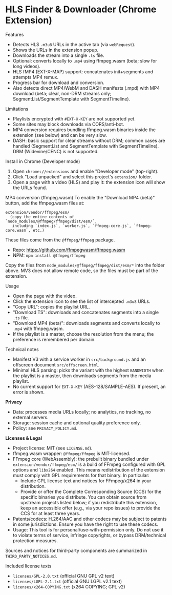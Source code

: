 HLS Finder & Downloader (Chrome Extension)
=========================================

Features
- Detects HLS `.m3u8` URLs in the active tab (via `webRequest`).
- Shows the URLs in the extension popup.
- Downloads the stream into a single `.ts` file.
- Optional: converts locally to `.mp4` using ffmpeg.wasm (beta; slow for long videos).
- HLS fMP4 (EXT-X-MAP) support: concatenates init+segments and attempts MP4 remux.
- Progress bar for download and conversion.
- Also detects direct MP4/WebM and DASH manifests (.mpd) with MP4 download (beta; clear, non-DRM streams only; SegmentList/SegmentTemplate with SegmentTimeline).

Limitations
- Playlists encrypted with `#EXT-X-KEY` are not supported yet.
- Some sites may block downloads via CORS/anti-bot.
- MP4 conversion requires bundling ffmpeg.wasm binaries inside the extension (see below) and can be very slow.
- DASH: basic support for clear streams without DRM; common cases are handled (SegmentList and SegmentTemplate with SegmentTimeline). DRM (Widevine/CENC) is not supported.

Install in Chrome (Developer mode)
1. Open `chrome://extensions` and enable "Developer mode" (top-right).
2. Click "Load unpacked" and select this project's `extension/` folder.
3. Open a page with a video (HLS) and play it: the extension icon will show the URLs found.

MP4 conversion (ffmpeg.wasm)
To enable the "Download MP4 (beta)" button, add the ffmpeg.wasm files at:

```
extension/vendor/ffmpeg/esm/
  (copy the entire contents of `node_modules/@ffmpeg/ffmpeg/dist/esm/`,
   including `index.js`, `worker.js`, `ffmpeg-core.js`, `ffmpeg-core.wasm`, etc.)
```

These files come from the `@ffmpeg/ffmpeg` package.
- Repo: https://github.com/ffmpegwasm/ffmpeg.wasm
- NPM: `npm install @ffmpeg/ffmpeg`

Copy the files from `node_modules/@ffmpeg/ffmpeg/dist/esm/*` into the folder above. MV3 does not allow remote code, so the files must be part of the extension.

Usage
- Open the page with the video.
- Click the extension icon to see the list of intercepted `.m3u8` URLs.
- "Copy URL": copies the playlist URL.
- "Download TS": downloads and concatenates segments into a single `.ts` file.
- "Download MP4 (beta)": downloads segments and converts locally to `.mp4` with ffmpeg.wasm.
- If the playlist is a master, choose the resolution from the menu; the preference is remembered per domain.

Technical notes
- Manifest V3 with a service worker in `src/background.js` and an offscreen document `src/offscreen.html`.
- Minimal HLS parsing: picks the variant with the highest `BANDWIDTH` when the playlist is a master, then downloads segments from the media playlist.
- No current support for `EXT-X-KEY` (AES-128/SAMPLE-AES). If present, an error is shown.

**Privacy**
- Data: processes media URLs locally; no analytics, no tracking, no external servers.
- Storage: session cache and optional quality preference only.
- Policy: see `PRIVACY_POLICY.md`.

**Licenses & Legal**
- Project license: MIT (see `LICENSE.md`).
- ffmpeg.wasm wrapper: `@ffmpeg/ffmpeg` is MIT-licensed.
- FFmpeg core (WebAssembly): the prebuilt binary bundled under `extension/vendor/ffmpeg/esm/` is a build of FFmpeg configured with GPL options and `libx264` enabled. This means redistribution of the extension must comply with GPL requirements for that binary. In particular:
  - Include GPL license text and notices for FFmpeg/x264 in your distribution.
  - Provide or offer the Complete Corresponding Source (CCS) for the specific binaries you distribute. You can obtain source from upstream projects listed below; if you redistribute this extension, keep an accessible offer (e.g., via your repo issues) to provide the CCS for at least three years.
- Patents/codecs: H.264/AAC and other codecs may be subject to patents in some jurisdictions. Ensure you have the right to use these codecs.
- Usage: This tool is for personal/use-with-permission only. Do not use it to violate terms of service, infringe copyrights, or bypass DRM/technical protection measures.

Sources and notices for third‑party components are summarized in `THIRD_PARTY_NOTICES.md`.

Included license texts
- `licenses/GPL-2.0.txt` (official GNU GPL v2 text)
- `licenses/LGPL-2.1.txt` (official GNU LGPL v2.1 text)
- `licenses/x264-COPYING.txt` (x264 COPYING; GPL v2)

